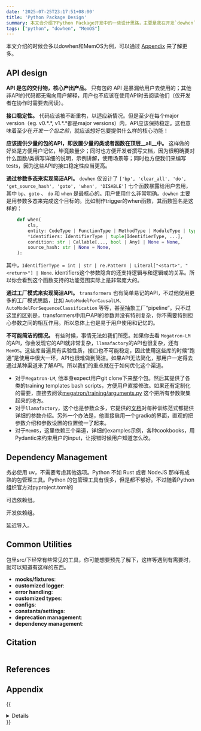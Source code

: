 ```yaml
---
date: '2025-07-25T23:17:51+08:00'
title: 'Python Package Design'
summary: 本文会介绍下Python Package开发中的一些设计思路，主要是我在开发`dowhen`和`MemOS`时的一些思考。
tags: ["python", "dowhen", "MemOS"]
---
```


本文介绍的时候会多以dowhen和MemOS为例，可以通过 [Appendix](#appendix) 来了解更多。

## API design

**API 是包的交付物，核心产出产品。** 只有包的 API 是暴漏给用户去使用的；其他非API的代码都无需向用户解释，用户也不应该在使用API时去阅读他们（仅开发者在协作时需要去阅读）。

**接口稳定性。** 代码应该被不断重构，以适应新情况。但是至少在每个major version（eg. v0.\*.\*, v1.\*.\*都是major versions）内，API应该保持稳定。这也意味着至少在*开发一个包之前*，就应该想好包要提供什么样的核心功能！

**应该提供少量的包的API，即放置少量的类或者函数在顶层__all__中。** 这样做的好处是方便用户记忆，毕竟数量少；同时也方便开发者撰写文档，因为很明确要对什么函数/类撰写详细的说明，示例讲解，使用场景等；同时也方便我们来编写tests，因为这些API的接口稳定性应当更高。

**通过参数多态来实现简洁API。** `dowhen` 仅设计了 `['bp', 'clear_all', 'do', 'get_source_hash', 'goto', 'when', 'DISABLE']` 七个函数暴露给用户去用，其中 `bp`、`goto` 、 `do` 和 `when` 是最核心的。用户使用什么非常明确。`dowhen` 主要是用参数多态来完成这个目标的。比如制作trigger的when函数，其函数签名是这样的：

```python
    def when(
        cls,
        entity: CodeType | FunctionType | MethodType | ModuleType | type | None,
        *identifiers: IdentifierType | tuple[IdentifierType, ...],
        condition: str | Callable[..., bool | Any] | None = None,
        source_hash: str | None = None,
    ):
```

其中，`IdentifierType = int | str | re.Pattern | Literal["<start>", "<return>"] | None`. identifiers这个参数隐含的还支持逻辑与和逻辑或的关系。所以你会看到这个函数支持的功能范围实际上是非常庞大的。

**通过工厂模式来实现简洁API。** `transformers` 也有简单易记的API，不过他使用更多的工厂模式思路，比如 `AutoModelForCausalLM`、`AutoModelForSequenceClassification` 等等，甚至抽象工厂“pipeline”。只不过这里的区别是，transformers中用户API的参数并没有特别复杂，你不需要特别担心参数之间的相互作用。所以总体上也是易于用户使用和记忆的。

**不可能简洁的情况。** 有些时候，事情无法如我们所愿。如果你去看 `Megatron-LM` 的API，你会发现它的API就非常复杂，`llamafactory`的API也很复杂，还有 `MemOS`。这些库普遍具有实验性质，接口也不可能稳定，因此使用这些库的时候“跑通”是使用中很大一环，API也很难做到简洁。如果API无法简化，那用户一定得去通过某种渠道来了解API。所以我们的重点就在于如何优化这个渠道。

- 对于`Megatron-LM`, 他本身expect用户git clone下来整个包。然后其提供了各类的training templates bash scripts，方便用户直接修改。如果还有定制化的需要，直接去阅读[megatron/training/arguments.py](https://github.com/NVIDIA/Megatron-LM/blob/main/megatron/training/arguments.py) 这个把所有参数聚集起来的地方。
- 对于`llamafactory`，这个也是参数众多，它提供的[文档](https://llamafactory.readthedocs.io/zh-cn/latest/getting_started/sft.html#)对每种训练范式都提供详细的参数介绍。另外一个办法是，他直接启用一个gradio的界面，直观的把参数介绍和参数设置的位置统一了起来。
- 对于`MemOS`，这里依赖三个渠道，详细的examples示例，各种cookbooks，用Pydantic来约束用户的input，让报错时候用户知道怎么改。

## Dependency Management

务必使用 uv，不需要考虑其他选项。Python 不如 Rust 或者 NodeJS 那样有成熟的包管理工具。Python 的包管理工具有很多，但是都不够好。不过随着Python组织官方对pyproject.toml的

可选依赖组。

开发依赖组。

延迟导入。

## Common Utilities

包里src/下经常有些常见的工具，你可能想要预先了解下，这样等遇到有需要时，就可以知道有这样的东西。

- **mocks/fixtures**:
- **customized logger**:
- **error handling**:
- **customized types**:
- **configs**:
- **constants/settings**:
- **deprecation management**:
- **dependency management**:

## Citation

```bibtex

```

## References

## Appendix

{{<details>}}

### `dowhen` 的介绍与讲解

`dowhen` 的 `trigger` 执行流

```python
@classmethod
def when(
    cls,
    entity: CodeType | FunctionType | MethodType | ModuleType | type | None,
    *identifiers: IdentifierType | tuple[IdentifierType, ...],
    condition: str | Callable[..., bool | Any] | None = None,
    source_hash: str | None = None,
):
    # 1. 判定 condition 是否是语法可执行的，类型是否正确

    # 2. 根据 source_hash，判定运行时 entity 是否相对于用户提供时发生变化

    events = []

    # 3. breadth-first 展开 entity 中的 code objects
    code_objects = cls._get_code_from_entity(entity)

    # 4. 根据各类条件定义 trigger events

    # 4.1. 如果没有传 identifiers 参数，all-line matching events
    if not identifiers:
        for code in code_objects:
            events.append(_Event(code, "line", {"line_number": None}))

    # 4.2. 传了 identifiers 参数，普通 events
    else:

        # 4.2.1. 首先要根据没有展开的entity把相对行号转换为绝对行号，因为展开后再计算就可能导致绝对行号在不同code objects里重复出现
        identifiers = cls.unify_identifiers(entity, *identifiers)

        # 4.2.2. 对于每个 identifier × code object，创建对应的事件，其实也可以用itertools.product来简化
        for identifier in identifiers:

            # 4.2.2.1. "<start>" × code object
            if identifier == "<start>":
                for code in code_objects:
                    events.append(_Event(code, "start", None))

            # 4.2.2.2. "<return>" × code object
            elif identifier == "<return>":
                for code in code_objects:
                    events.append(_Event(code, "return", None))
            else:
                for code in code_objects:

                    # 4.2.2.3. 其他标识符 × None
                    if code is None:
                        # Global event, entity is None
                        events.append(
                            _Event(
                                None,
                                "line",
                                {"line_number": None, "identifier": identifier},
                            )
                        )

                    # 4.2.2.4. 其他标识符 × code object
                    else:

                        # 4.2.2.4.1 真正把 identifier 解析为行号，这里要处理各类复杂情形：
                        # 例如，首行匹配问题，comiple得来的code object问题，
                        # identifier的逻辑与和逻辑或关系问题，code object 嵌套问题，
                        # comment等不在co_lines中的语句的trigger问题等
                        line_numbers = get_line_numbers(code, identifier)

                        # 这里得到的 c 是 depth-first 展开的 code objects，确保 trigger 位置正确
                        for c, numbers in line_numbers.items():
                            for number in numbers:
                                events.append(
                                    _Event(c, "line", {"line_number": number})
                                )

    if not events:
        raise ValueError(
            "Could not set any event based on the entity and identifiers."
        )

    # 5. 返回 Trigger 实例
    return cls(events, condition=condition, is_global=entity is None)
```

`dowhen` 的 `callback` 执行流

```python
被instrumented的代码行
↓
sys.monitoring  # 监听抽象事件以及绑定回调
↓
instrumenter.py::Instrumenter().*_callback()  # sys.monitoring 绑定的回调
↓
instrumenter.py::Instrumenter()._process_handlers()  # 回调高层包装，添加 sys.monitoring.DISABLE 功能
↓
handler.py::EventHandler().__call__()  # 回调中层包装，添加 event 执行时机判定，has_event 和 should_fire 逻辑
↓
callback.py::Callback().__call__()  # 回调低层包装，添加到 call_code/call_goto/call_bp 的判定
↓
callback.py::Callback.call_*()  # 回调执行
↓
用户定义代码  # 如果是 call_code，则执行用户定义的代码
```

{{</details>}}
